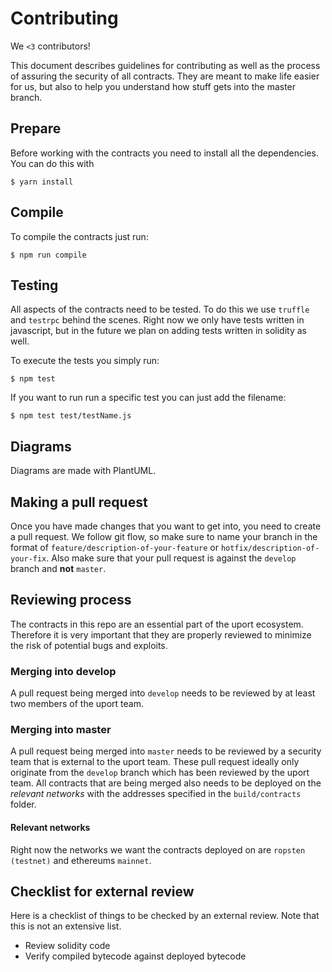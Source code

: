 # Contributing
We `<3` contributors!

This document describes guidelines for contributing  as well as the process of assuring the security of all contracts. They are meant to make life easier for us, but also to help you understand how stuff gets into the master branch.

## Prepare
Before working with the contracts you need to install all the dependencies. You can do this with

```
$ yarn install
```

## Compile
To compile the contracts just run:
```
$ npm run compile
```


## Testing
All aspects of the contracts need to be tested. To do this we use `truffle` and `testrpc` behind the scenes. Right now we only have tests written in javascript, but in the future we plan on adding tests written in solidity as well.

To execute the tests you simply run:
```
$ npm test
```

If you want to run run a specific test you can just add the filename:
```
$ npm test test/testName.js
```

## Diagrams
Diagrams are made with PlantUML.

## Making a pull request
Once you have made changes that you want to get into, you need to create a pull request. We follow git flow, so make sure to name your branch in the format of `feature/description-of-your-feature` or `hotfix/description-of-your-fix`. Also make sure that your pull request is against the `develop` branch and **not** `master`.

## Reviewing process
The contracts in this repo are an essential part of the uport ecosystem. Therefore it is very important that they are properly reviewed to minimize the risk of potential bugs and exploits.

### Merging into develop
A pull request being merged into `develop` needs to be reviewed by at least two members of the uport team.

### Merging into master
A pull request being merged into `master` needs to be reviewed by a security team that is external to the uport team. These pull request ideally only originate from the `develop` branch which has been reviewed by the uport team. All contracts that are being merged also needs to be deployed on the *relevant networks* with the addresses specified in the `build/contracts` folder.

#### Relevant networks
Right now the networks we want the contracts deployed on are `ropsten (testnet)` and ethereums `mainnet`.

## Checklist for external review
Here is a checklist of things to be checked by an external review. Note that this is not an extensive list.

* Review solidity code
* Verify compiled bytecode against deployed bytecode
